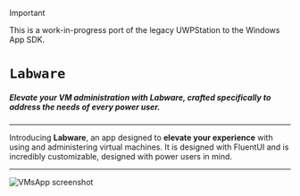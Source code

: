 > [!IMPORTANT]
> This is a work-in-progress port of the legacy UWPStation to the Windows App SDK.

# `Labware`

##### Elevate your VM administration with Labware, crafted specifically to address the needs of every power user.

---

Introducing **Labware**, an app designed to **elevate your experience** with using and administering virtual machines. It is designed with FluentUI and is incredibly customizable, designed with power users in mind.

---

<!--  TODO: Update this screenshot  -->

![VMsApp screenshot](https://github.com/user-attachments/assets/67aab750-6c01-4ef2-96c4-c28b88b1647c)
